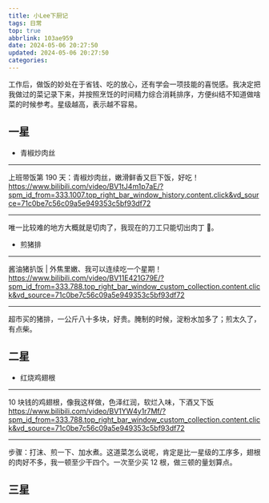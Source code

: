 ```yaml
---
title: 小Lee下厨记
tags: 日常
top: true
abbrlink: 103ae959
date: 2024-05-06 20:27:50
updated: 2024-05-06 20:27:50
categories:
---
```


工作后，做饭的妙处在于省钱、吃的放心，还有学会一项技能的喜悦感。我决定把我做过的菜记录下来，并按照烹饪的时间精力综合消耗排序，方便纠结不知道做啥菜的时候参考。星级越高，表示越不容易。

## 一星

- 青椒炒肉丝

---

上班带饭第 190 天：青椒炒肉丝，嫩滑鲜香又巨下饭，好吃！
https://www.bilibili.com/video/BV1tJ4m1p7aE/?spm_id_from=333.1007.top_right_bar_window_history.content.click&vd_source=71c0be7c56c09a5e949353c5bf93df72

---

唯一比较难的地方大概就是切肉了，我现在的刀工只能切出肉丁 🤣。

- 煎猪排

---

酱油猪扒饭 | 外焦里嫩、我可以连续吃一个星期！
https://www.bilibili.com/video/BV11E421G79E/?spm_id_from=333.788.top_right_bar_window_custom_collection.content.click&vd_source=71c0be7c56c09a5e949353c5bf93df72

---

超市买的猪排，一公斤八十多块，好贵。腌制的时候，淀粉水加多了；煎太久了，有点柴。

## 二星

- 红烧鸡翅根

---

10 块钱的鸡翅根，像我这样做，色泽红润，软烂入味，下酒又下饭
https://www.bilibili.com/video/BV1YW4y1r7Mf/?spm_id_from=333.788.top_right_bar_window_custom_collection.content.click&vd_source=71c0be7c56c09a5e949353c5bf93df72

---

步骤：打沫、煎一下、加水煮。这道菜怎么说呢，肯定是比一星级的工序多，翅根的肉好不多，我一顿至少干四个。一次至少买 12 根，做三顿的量划算点。

## 三星

